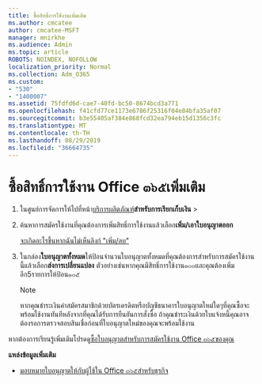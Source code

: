 ```yaml
---
title: ซื้อสิทธิ์การใช้งานเพิ่มเติม
ms.author: cmcatee
author: cmcatee-MSFT
manager: mnirkhe
ms.audience: Admin
ms.topic: article
ROBOTS: NOINDEX, NOFOLLOW
localization_priority: Normal
ms.collection: Adm_O365
ms.custom:
- "530"
- "1400007"
ms.assetid: 75fdfd6d-cae7-40fd-bc50-8674bcd3a771
ms.openlocfilehash: f41cfd77ce1173e6786f25316f04e84bfa35af07
ms.sourcegitcommit: b3e55405af384e868fcd32ea794eb15d1356c3fc
ms.translationtype: MT
ms.contentlocale: th-TH
ms.lasthandoff: 08/29/2019
ms.locfileid: "36664735"
---
```

# <a name="buy-additional-office-365-licenses"></a>ซื้อสิทธิ์การใช้งาน Office ๓๖๕เพิ่มเติม

1. ในศูนย์การจัดการให้ไปที่หน้า[บริการผลิตภัณฑ์](https://go.microsoft.com/fwlink/p/?linkid=842054)**สำหรับการเรียกเก็บเงิน** \>

2. ค้นหาการสมัครใช้งานที่คุณต้องการเพิ่มสิทธิ์การใช้งานแล้วเลือก**เพิ่ม/เอาใบอนุญาตออก**

    [จะเกิดอะไรขึ้นหากฉันไม่เห็นลิงก์ "เพิ่ม/ลบ"](https://docs.microsoft.com/office365/admin/subscriptions-and-billing/buy-licenses#what-if-i-dont-see-the-addremove-licenses-link)

3. ในกล่อง**ใบอนุญาตทั้งหมด**ให้ป้อนจำนวนใบอนุญาตทั้งหมดที่คุณต้องการสำหรับการสมัครใช้งานนี้แล้วเลือก**ส่งการเปลี่ยนแปลง** ตัวอย่างเช่นหากคุณมีสิทธิ์การใช้งาน๑๐๐และคุณต้องเพิ่มอีก5รายการให้ป้อน๑๐๕

    > [!NOTE]
    > หากคุณชำระเงินค่าสมัครสมาชิกด้วยบัตรเครดิตหรือบัญชีธนาคารใบอนุญาตใหม่ใดๆที่คุณซื้อจะพร้อมใช้งานทันทีหลังจากที่คุณได้รับการยืนยันการสั่งซื้อ ถ้าคุณชำระเงินด้วยใบแจ้งหนี้คุณอาจต้องรอการตรวจสอบสินเชื่อก่อนที่ใบอนุญาตใหม่ของคุณจะพร้อมใช้งาน

หากต้องการเรียนรู้เพิ่มเติมโปรดดู[ซื้อใบอนุญาตสำหรับการสมัครใช้งาน Office ๓๖๕ของคุณ](https://docs.microsoft.com/office365/admin/subscriptions-and-billing/buy-licenses)  

**แหล่งข้อมูลเพิ่มเติม**

- [มอบหมายใบอนุญาตให้กับผู้ใช้ใน Office ๓๖๕สำหรับธุรกิจ](https://docs.microsoft.com/office365/admin/subscriptions-and-billing/assign-licenses-to-users)